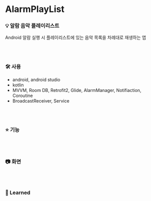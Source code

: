 # AlarmPlayList


### 💡 알람 음악 플레이리스트 <br>
Android 알람 실행 시 플레이리스트에 있는 음악 목록을 차례대로 재생하는 앱

<br><br>

### 🛠 사용
 - android, android studio
 - kotlin
 - MVVM, Room DB, Retrofit2, Glide, AlarmManager, Notifiaction, Coroutine
 - BroadcastReceiver, Service

<br><br>

### ⭐️ 기능

<br><br>

### 📷 화면

<br><br>

### 📃 Learned
 
